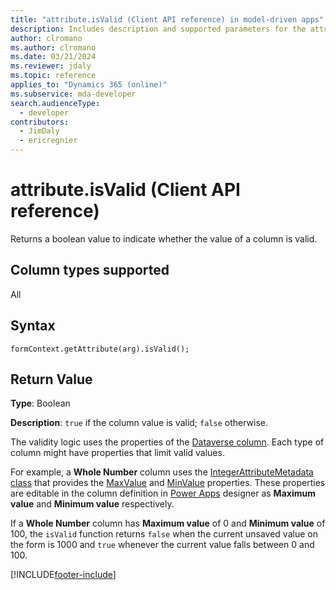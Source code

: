 ```yaml
---
title: "attribute.isValid (Client API reference) in model-driven apps"
description: Includes description and supported parameters for the attribute.isValid method.
author: clromano
ms.author: clromano
ms.date: 03/21/2024
ms.reviewer: jdaly
ms.topic: reference
applies_to: "Dynamics 365 (online)"
ms.subservice: mda-developer
search.audienceType: 
  - developer
contributors:
  - JimDaly
  - ericregnier
---
```

# attribute.isValid (Client API reference)

Returns a boolean value to indicate whether the value of a column is valid. 

## Column types supported

All

## Syntax

`formContext.getAttribute(arg).isValid();`

## Return Value

**Type**: Boolean

**Description**: `true` if the column value is valid; `false` otherwise.

The validity logic uses the properties of the [Dataverse column](../../../../data-platform/entity-attribute-metadata.md#column-types). Each type of column might have properties that limit valid values.

For example, a **Whole Number** column uses the [IntegerAttributeMetadata class](/dotnet/api/microsoft.xrm.sdk.metadata.integerattributemetadata) that provides the [MaxValue](/dotnet/api/microsoft.xrm.sdk.metadata.integerattributemetadata.maxvalue) and [MinValue](/dotnet/api/microsoft.xrm.sdk.metadata.integerattributemetadata.minvalue) properties. These properties are editable in the column definition in [Power Apps](https://make.powerapps.com) designer as **Maximum value** and **Minimum value** respectively.

If a **Whole Number** column has **Maximum value** of 0 and **Minimum value** of 100, the `isValid` function returns `false` when the current unsaved value on the form is 1000 and `true` whenever the current value falls between 0 and 100.

[!INCLUDE[footer-include](../../../../../includes/footer-banner.md)]
